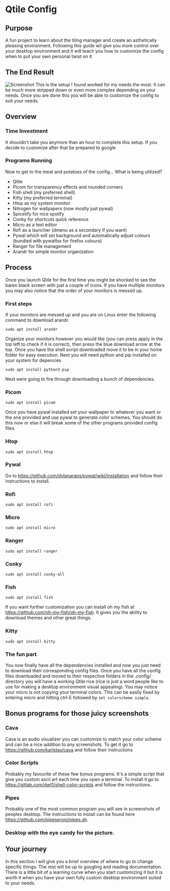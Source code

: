 # Qtile Config
## Purpose
A fun project to learn about the tiling manager and create an asthetically pleasing environment.
Following this guide wil give you more control over your desktop environment and it will teach you how to customize the config when to put your own personal twist on it
## The End Result
![Screenshot](Images/desktop2.png)
This is the setup I found worked for my needs the most. It can be much more stripped down or even more complex depending on your needs. Once you are done this you will be able to customize the config to suit your needs.
## Overview
### Time Investment
It shouldn't take you anymore than an hour to complete this setup. If you decide to customize after that be prepared to google
### Programs Running
Now to get to the meat and potatoes of the config... What is being utilized?
- Qtile
- Picom for transparency effects and rounded corners
- Fish shell (my preferred shell)
- Kitty (my preferred terminal)
- Htop as my system monitor
- Nitrogen for wallpapers (now mostly just pywal)
- Spicetify for nice spotify
- Conky for shortcuts quick reference 
- Micro as a text editor
- Rofi as a launcher (dmenu as a secondary if you want)
- Pywal which will set background and automatically adjust colours (bundled with pywalfox for firefox colours)
- Ranger for file management
- Arandr for simple monitor organization
## Process
Once you launch Qtile for the first time you might be shocked to see the baren black screen with just a couple of icons. If you have multiple monitors you may also notice that the order of your monitors is messed up.
### First steps
If your monitors are messed up and you are on Linux enter the following command to download arandr.
```
sudo apt install arandr
```
Organize your monitors however you would like (you can press apply in the top left to check if it is correct), then press the blue download arrow at the top. Once you have the shell script downloaded move it to be in your home folder for easy execution.
Next you will need python and pip installed on your system for depencies
```
sudo apt install python3-pip
```
Next were going to fire through downloading a bunch of dependencies.
### Picom
```
sudo apt install picom
```
Once you have pywal installed set your wallpaper to whatever you want or the one provided and use pywal to generate color schemes. You should do this now or else it will break some of the other programs provided config files.
### Htop
```
sudo apt install htop
```
### Pywal
Go to https://github.com/dylanaraps/pywal/wiki/Installation and follow their instructions to install.
### Rofi
```
sudo apt install rofi
```
### Micro
```
sudo apt install micro
```
### Ranger
```
sudo apt install ranger
```
### Conky 
```
sudo apt install conky-all
```
### Fish
```
sudo apt install fish
```
If you want further customization you can install oh my fish at https://github.com/oh-my-fish/oh-my-fish. It gives you the ability to download themes and other great things.
### Kitty
```
sudo apt install kitty
```
### The fun part
You now finally have all the dependencies installed and now you just need to download their corresponding config files. Once you have all the config files downloaded and moved to their respective folders in the .config/ directory you will have a working Qtile rice (rice is just a word people like to use for making a desktop environment visual appealing). You may notice your micro is not copying your terminal colors. This can be easily fixed by entering micro and hitting ctrl-E followed by ```set colorscheme simple```. 
## Bonus programs for those juicy screenshots
### Cava
Cava is an audio visualizer you can customize to match your color scheme and can be a nice addition to any screenshots. To get it go to https://github.com/karlstav/cava and follow their instructions
### Color Scripts
Probably my favourite of these few bonus programs. It's a simple script that give you custom ascii art each time you open a terminal. To install it go to https://gitlab.com/dwt1/shell-color-scripts and follow the instructions.
### Pipes
Probably one of the most common program you will see in screenshots of peoples desktop. The instructions to install can be found here https://github.com/pipeseroni/pipes.sh.
### Desktop with the eye candy for the picture.
## Your journey
In this section I will give you a brief overview of where to go to change specific things. The rest will be up to googling and reading documentation. There is a little bit of a learning curve when you start customizing it but it is worth it when you have your own fully custom desktop environment suited to your needs.
